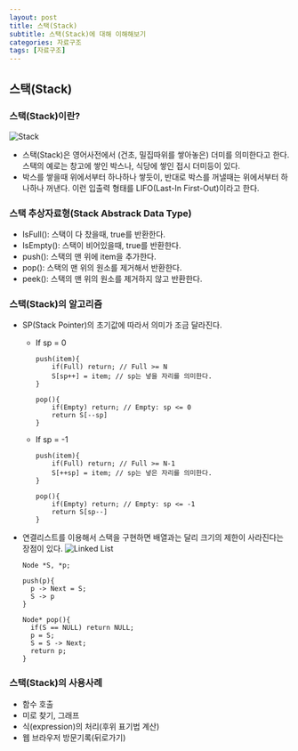 ```yaml
---
layout: post
title: 스택(Stack)
subtitle: 스택(Stack)에 대해 이해해보기
categories: 자료구조
tags: [자료구조]
---
```

## 스택(Stack)
### 스택(Stack)이란?
![Stack](https://user-images.githubusercontent.com/95980754/199037115-26dbdc81-e812-4e8a-8228-63e23c99ee29.png)
* 스택(Stack)은 영어사전에서 (건초, 밀집따위를 쌓아놓은) 더미를 의미한다고 한다. 스택의 예로는 창고에 쌓인 박스나, 식당에 쌓인 접시 더미등이 있다. 
* 박스를 쌓을때 위에서부터 하나하나 쌓듯이, 반대로 박스를 꺼낼때는 위에서부터 하나하나 꺼낸다. 이런 입출력 형태를 LIFO(Last-In First-Out)이라고 한다. 

### 스택 추상자료형(Stack Abstrack Data Type)
* IsFull(): 스택이 다 찼을때, true를 반환한다.
* IsEmpty(): 스택이 비어있을때, true를 반환한다.
* push(): 스택의 맨 위에 item을 추가한다.
* pop(): 스택의 맨 위의 원소를 제거해서 반환한다.
* peek(): 스택의 맨 위의 원소를 제거하지 않고 반환한다.

### 스택(Stack)의 알고리즘
* SP(Stack Pointer)의 초기값에 따라서 의미가 조금 달라진다. 
  * If sp = 0
    ```
    push(item){
        if(Full) return; // Full >= N
        S[sp++] = item; // sp는 넣을 자리를 의미한다.
    }
    
    pop(){
        if(Empty) return; // Empty: sp <= 0
        return S[--sp]
    }
    ```
  * If sp = -1
    ```
    push(item){
        if(Full) return; // Full >= N-1
        S[++sp] = item; // sp는 넣은 자리를 의미한다.
    }
    
    pop(){
        if(Empty) return; // Empty: sp <= -1
        return S[sp--]
    }
    ```


* 연결리스트를 이용해서 스택을 구현하면 배열과는 달리 크기의 제한이 사라진다는 장점이 있다.
![Linked List](https://user-images.githubusercontent.com/95980754/199037126-cc991990-768d-45cd-b876-440cf499e954.png)

  ```
  Node *S, *p;

  push(p){
    p -> Next = S;
    S -> p
  }

  Node* pop(){
    if(S == NULL) return NULL;
    p = S;
    S = S -> Next;
    return p;
  }
  ```

### 스택(Stack)의 사용사례
* 함수 호출 
* 미로 찾기, 그래프
* 식(expression)의 처리(후위 표기법 계산)
* 웹 브라우저 방문기록(뒤로가기)